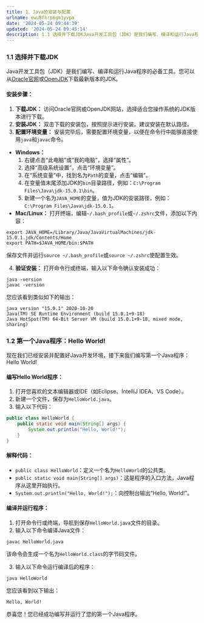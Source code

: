 ```yaml
---
title: 1、Java的安装与配置
urlname: ewu8fhrp6gm1yvpa
date: '2024-05-24 09:44:39'
updated: '2024-05-24 09:45:14'
description: 1.1 选择并下载JDKJava开发工具包（JDK）是我们编写、编译和运行Java程序的必备工具。您可以从Oracle官网或OpenJDK下载最新版本的JDK。安装步骤： 下载JDK：访问Oracle官网或OpenJDK网站，选择适合您操作系统的JDK版本进行下载。  安装JDK：双击下载的安...
---
```

### 1.1 选择并下载JDK

Java开发工具包（JDK）是我们编写、编译和运行Java程序的必备工具。您可以从[Oracle官网](https://www.oracle.com/java/technologies/javase-downloads.html)或[OpenJDK](https://openjdk.java.net/)下载最新版本的JDK。

#### 安装步骤：

1.  **下载JDK：**
访问Oracle官网或OpenJDK网站，选择适合您操作系统的JDK版本进行下载。 
2.  **安装JDK：**
双击下载的安装包，按照提示进行安装。建议安装在默认路径。 
3.  **配置环境变量：**
安装完毕后，需要配置环境变量，以便在命令行中能够直接使用`java`和`javac`命令。 
   -  **Windows：** 
      1. 右键点击“此电脑”或“我的电脑”，选择“属性”。
      2. 选择“高级系统设置”，点击“环境变量”。
      3. 在“系统变量”中，找到名为`Path`的变量，点击“编辑”。
      4. 在变量值末尾添加JDK的`bin`目录路径，例如：`C:\Program Files\Java\jdk-15.0.1\bin`。
      5. 新建一个名为`JAVA_HOME`的变量，值为JDK的安装路径，例如：`C:\Program Files\Java\jdk-15.0.1`。
   -  **Mac/Linux：**
打开终端，编辑`~/.bash_profile`或`~/.zshrc`文件，添加以下内容： 
```shell
export JAVA_HOME=/Library/Java/JavaVirtualMachines/jdk-15.0.1.jdk/Contents/Home
export PATH=$JAVA_HOME/bin:$PATH
```

保存文件并运行`source ~/.bash_profile`或`source ~/.zshrc`使配置生效。 

4.  **验证安装：**
打开命令行或终端，输入以下命令确认安装成功： 
```shell
java -version
javac -version
```

您应该看到类似如下的输出： 
```shell
java version "15.0.1" 2020-10-20
Java(TM) SE Runtime Environment (build 15.0.1+9-18)
Java HotSpot(TM) 64-Bit Server VM (build 15.0.1+9-18, mixed mode, sharing)
```
 

### 1.2 第一个Java程序：Hello World!

现在我们已经安装并配置好Java开发环境，接下来我们编写第一个Java程序：Hello World!

#### 编写Hello World程序：

1.  打开您喜欢的文本编辑器或IDE（如Eclipse、IntelliJ IDEA、VS Code）。 
2.  新建一个文件，保存为`HelloWorld.java`。 
3.  输入以下代码： 
```java
public class HelloWorld {
    public static void main(String[] args) {
        System.out.println("Hello, World!");
    }
}
```
 

#### 解释代码：

- `public class HelloWorld`：定义一个名为`HelloWorld`的公共类。
- `public static void main(String[] args)`：这是程序的入口方法，Java程序从这里开始执行。
- `System.out.println("Hello, World!");`：向控制台输出“Hello, World!”。

#### 编译并运行程序：

1.  打开命令行或终端，导航到保存`HelloWorld.java`文件的目录。 
2.  输入以下命令编译Java文件： 
```shell
javac HelloWorld.java
```

该命令会生成一个名为`HelloWorld.class`的字节码文件。 

3.  输入以下命令运行编译后的程序： 
```shell
java HelloWorld
```

您应该看到以下输出： 
```shell
Hello, World!
```
 

恭喜您！您已经成功编写并运行了您的第一个Java程序。
